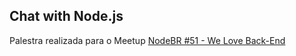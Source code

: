 ## Chat with Node.js

Palestra realizada para o Meetup [NodeBR #51 - We Love Back-End](https://www.meetup.com/Nerdzao/events/250199998/)
